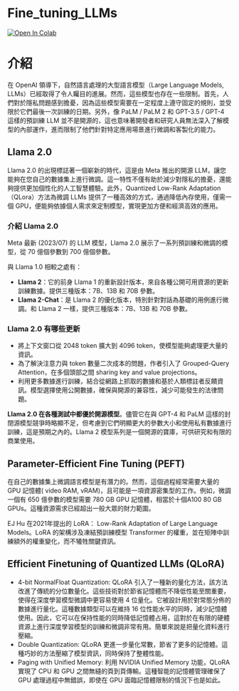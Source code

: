 # Fine_tuning_LLMs

[![Open In Colab](https://colab.research.google.com/assets/colab-badge.svg)](https://colab.research.google.com/github/f901107/Fine_tuning_LLMs/blob/main/Fine_tune_Llama_2_in_Google_Colab.ipynb)

# 介紹

在 OpenAI 領導下，自然語言處理的大型語言模型（Large Language Models, LLMs）已經取得了令人矚目的進展。然而，這些模型也存在一些限制。首先，人們對於隱私問題感到擔憂，因為這些模型需要在一定程度上遵守固定的規則，並受限於它們最後一次訓練的日期。另外，像 PaLM / PaLM 2 和 GPT-3.5 / GPT-4 這樣的預訓練 LLM 並不是開源的，這也意味著開發者和研究人員無法深入了解模型的內部運作，進而限制了他們針對特定應用場景進行微調和客製化的能力。

## Llama 2.0

Llama 2.0 的出現標誌著一個嶄新的時代，這是由 Meta 推出的開源 LLM，讓您能夠在您自己的數據集上進行微調。這一特性不僅有助於減少對隱私的擔憂，還能夠提供更加個性化的人工智慧體驗。此外，Quantized Low-Rank Adaptation（QLora）方法為微調 LLMs 提供了一種高效的方式，通過降低內存使用，僅需一個 GPU，便能夠依據個人需求來定制模型，實現更加方便和經濟高效的應用。

### 介紹 Llama 2.0

Meta 最新 (2023/07) 的 LLM 模型，Llama 2.0 展示了一系列預訓練和微調的模型，從 70 億個參數到 700 億個參數。

與 Llama 1.0 相較之處有：

- **Llama 2**：它的前身 Llama 1 的重新設計版本，來自各種公開可用資源的更新訓練數據。提供三種版本：7B、13B 和 70B 參數。
- **Llama 2-Chat**：是 Llama 2 的優化版本，特別針對對話為基礎的用例進行微調。和 Llama 2 一樣，提供三種版本：7B、13B 和 70B 參數。

### Llama 2.0 有哪些更新

- 將上下文窗口從 2048 token 擴大到 4096 token，使模型能夠處理更大量的資訊。
- 為了解決注意力與 token 數量二次成本的問題，作者引入了 Grouped-Query Attention，在多個頭部之間 sharing key and value projections。
- 利用更多數據進行訓練，結合從網路上抓取的數據和基於人類標註者反饋資訊。模型選擇使用公開數據，確保與開源的兼容性，減少可能發生的法律問題。

**Llama 2.0 在各種測試中都優於開源模型**。儘管它在與 GPT-4 和 PaLM 這樣的封閉源模型競爭時略顯不足，但考慮到它們明顯更大的參數大小和使用私有數據進行訓練，這是預期之內的。Llama 2 模型系列是一個開源的寶庫，可供研究和有限的商業使用。

## Parameter-Efficient Fine Tuning (PEFT)

在自己的數據集上微調語言模型是有潛力的。然而，這個過程經常需要大量的 GPU 記憶體( video RAM, vRAM)，且可能是一項資源密集型的工作。例如，微調一個有 650 億參數的模型需要 780 GB GPU 記憶體，相當於十個A100 80 GB GPUs。這種資源需求已經超出一般大眾的財力範圍。

EJ Hu 在2021年提出的 LoRA： Low-Rank Adaptation of Large Language Models。LoRA 的架構涉及凍結預訓練模型 Transformer 的權重，並在矩陣中訓練額外的權重變化，而不犧牲關鍵資訊。

## Efficient Finetuning of Quantized LLMs (QLoRA)

- 4-bit NormalFloat Quantization: QLoRA 引入了一種新的量化方法，該方法改進了傳統的分位數量化。這些技術對於節省記憶體而不降低性能至關重要，使得在深度學習模型微調中更容易使用 4 位量化。它被設計用於對常態分佈的數據進行量化。這種數據類型可以在維持 16 位性能水平的同時，減少記憶體使用。因此，它可以在保持性能的同時降低記憶體占用，這對於在有限的硬體資源上進行深度學習模型的訓練和微調非常有用。簡單來說是把量化資料進行壓縮。
- Double Quantization: QLoRA 更進一步量化常數，節省了更多的記憶體。這種巧妙的方法壓縮了模型資訊，同時保持了整體性能。
- Paging with Unified Memory: 利用 NVIDIA Unified Memory 功能，QLoRA 實現了 CPU 和 GPU 之間無縫的頁到頁傳輸。這種智能的記憶體管理確保了 GPU 處理過程中無錯誤，即使在 GPU 面臨記憶體限制的情況下也是如此。
